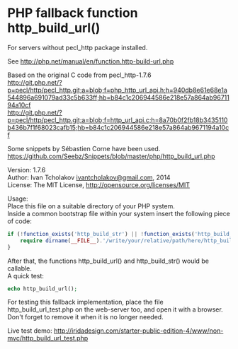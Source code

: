 PHP fallback function http_build_url()
======================================

For servers without pecl_http package installed.

See http://php.net/manual/en/function.http-build-url.php

Based on the original C code from pecl_http-1.7.6  
http://git.php.net/?p=pecl/http/pecl_http.git;a=blob;f=php_http_url_api.h;h=940db8e61e68e1a544896a691079ad33c5b633ff;hb=b84c1c206944586e218e57a864ab9671194a10cf  
http://git.php.net/?p=pecl/http/pecl_http.git;a=blob;f=http_url_api.c;h=8a70b0f2fb18b3435110b436b7f1f68023cafb15;hb=b84c1c206944586e218e57a864ab9671194a10cf

Some snippets by Sébastien Corne have been used.  
https://github.com/Seebz/Snippets/blob/master/php/http_build_url.php

Version: 1.7.6  
Author: Ivan Tcholakov <ivantcholakov@gmail.com>, 2014  
License: The MIT License, http://opensource.org/licenses/MIT

Usage:  
Place this file on a suitable directory of your PHP system.  
Inside a common bootstrap file within your system insert the following piece of code:  

```php
if (!function_exists('http_build_str') || !function_exists('http_build_url')) {
    require dirname(__FILE__).'/write/your/relative/path/here/http_build_url.php';
}
```

After that, the functions http_build_url() and http_build_str() would be callable.  
A quick test:
```php
echo http_build_url();
```

For testing this fallback implementation, place the file http_build_url_test.php
on the web-server too, and open it with a browser. Don't forget to remove it when
it is no longer needed.

Live test demo: http://iridadesign.com/starter-public-edition-4/www/non-mvc/http_build_url_test.php
